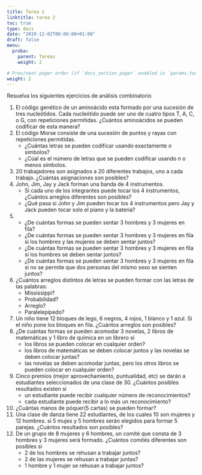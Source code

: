```yaml
---
title: Tarea 2
linktitle: tarea 2
toc: true
type: docs
date: "2019-12-02T00:00:00+01:00"
draft: false
menu:
  proba:
    parent: Tareas
    weight: 2

# Prev/next pager order (if `docs_section_pager` enabled in `params.toml`)
weight: 2
---
```


Resuelva los siguientes ejercicios de análisis combinatorio

1. El código genético de un aminoácido esta formado por una sucesión de tres nucleótidos. Cada nucleótido puede ser uno de cuatro tipos T, A, C, o G, con repeticiones permitidas. ¿Cuántos aminoácidos se pueden codificar de esta manera? 
2. El código Morse consiste de una sucesión de puntos y rayas con repeticiones permitidas.
    * ¿Cuántas letras se pueden codificar usando exactamente $n$ simbolos?
    * ¿Cúal es el número de letras que se pueden codificar usando $n$ o menos símbolos.
3. 20 trabajadores son asignados a 20 diferentes trabajos, uno a cada trabajo. ¿Cuántas asignaciones son posibles?
4. John, Jim, Jay y Jack forman una banda de 4 instrumentos. 
    * Si cada uno de los integrantes puede tocar los 4 instrumentos, ¿Cuántos arreglos diferentes son posibles?
    * ¿Qué pasa si John y Jim pueden tocar los 4 instrumentos pero Jay y Jack pueden tocar solo el piano y la bateria?
5. 
    * ¿De cuántas formas se pueden sentar 3 hombres y 3 mujeres en fila?
    * ¿De cuántas formas se pueden sentar 3 hombres y 3 mujeres en fila si los hombres y las mujeres se deben sentar juntos?
    * ¿De cuántas formas se pueden sentar 3 hombres y 3 mujeres en fila si los hombres se deben sentar juntos?
    * ¿De cuántas formas se pueden sentar 3 hombres y 3 mujeres en fila si no se permite que dos personas del mismo sexo se sienten juntos? 
6. ¿Cuántos arreglos distintos de letras se pueden formar con las letras de las palabras:
    * Mississippi?
    * Probabilidad?
    * Arreglo?
    * Paralelepipedo?
7. Un niño tiene 12 bloques de lego, 6 negros, 4 rojos, 1 blanco y 1 azul. Si el niño pone los bloques en fila. ¿Cuántos arreglos son posibles?
8. ¿De cuántas formas se pueden acomodar 3 novelas, 2 libros de matemáticas y 1 libro de química en un librero si
    * los libros se pueden colocar en cualquier orden?
    * los libros de matemáticas se deben colocar juntos y las novelas se deben colocar juntas?
    * las novelas se deben acomodar juntas, pero los otros libros se pueden colocar en cualquier orden?
9. Cinco premios (mejor aprovechamiento, puntualidad, etc) se darán a estudiantes seleccionados de una clase de 30. ¿Cuántos posibles resultados existen si
    * un estudiante puede recibir cualquier número de reconocimientos?
    * cada estudiante puede recibir a lo más un reconocimiento?
10. ¿Cuántas manos de póquer(5 cartas) se pueden formar?
11. Una clase de danza tiene 22 estudiantes, de los cuales 10 son mujeres y 12 hombres. si 5 mujes y 5 hombres serán elegidos para formar 5 parejas. ¿Cuántos resultados son posibles?
12. De un grupo de 8 mujeres y 6 hombres, un comité que consta de 3 hombres y 3 mujeres será formado. ¿Cuántos comités diferentes son posibles si
    * 2 de los hombres se rehusan a trabajar juntos?
    * 2 de las mujeres se rehusan a trabajar juntas?
    * 1 hombre y 1 mujer se rehusan a trabajar juntos?
